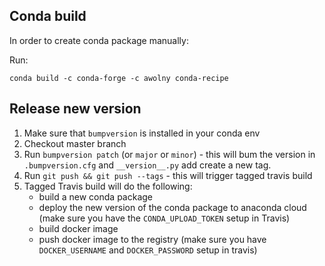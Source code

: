## Conda build
In order to create conda package manually:

Run: 
```
conda build -c conda-forge -c awolny conda-recipe
```

## Release new version
1. Make sure that `bumpversion` is installed in your conda env
2. Checkout master branch
3. Run `bumpversion patch` (or `major` or `minor`) - this will bum the version in `.bumpversion.cfg` and `__version__.py` add create a new tag.
4. Run `git push && git push --tags` - this will trigger tagged travis build
5. Tagged Travis build will do the following:
    - build a new conda package 
    - deploy the new version of the conda package to anaconda cloud (make sure you have the `CONDA_UPLOAD_TOKEN` setup in Travis)
    - build docker image
    - push docker image to the registry (make sure you have `DOCKER_USERNAME` and `DOCKER_PASSWORD` setup in travis)

